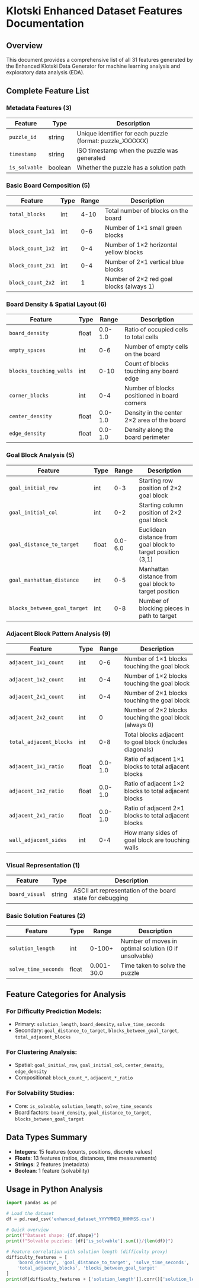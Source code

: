 # Klotski Enhanced Dataset Features Documentation

## Overview
This document provides a comprehensive list of all 31 features generated by the Enhanced Klotski Data Generator for machine learning analysis and exploratory data analysis (EDA).

## Complete Feature List

### **Metadata Features (3)**
| Feature | Type | Description |
|---------|------|-------------|
| `puzzle_id` | string | Unique identifier for each puzzle (format: puzzle_XXXXXX) |
| `timestamp` | string | ISO timestamp when the puzzle was generated |
| `is_solvable` | boolean | Whether the puzzle has a solution path |

### **Basic Board Composition (5)**
| Feature | Type | Range | Description |
|---------|------|-------|-------------|
| `total_blocks` | int | 4-10 | Total number of blocks on the board |
| `block_count_1x1` | int | 0-6 | Number of 1×1 small green blocks |
| `block_count_1x2` | int | 0-4 | Number of 1×2 horizontal yellow blocks |
| `block_count_2x1` | int | 0-4 | Number of 2×1 vertical blue blocks |
| `block_count_2x2` | int | 1 | Number of 2×2 red goal blocks (always 1) |

### **Board Density & Spatial Layout (6)**
| Feature | Type | Range | Description |
|---------|------|-------|-------------|
| `board_density` | float | 0.0-1.0 | Ratio of occupied cells to total cells |
| `empty_spaces` | int | 0-6 | Number of empty cells on the board |
| `blocks_touching_walls` | int | 0-10 | Count of blocks touching any board edge |
| `corner_blocks` | int | 0-4 | Number of blocks positioned in board corners |
| `center_density` | float | 0.0-1.0 | Density in the center 2×2 area of the board |
| `edge_density` | float | 0.0-1.0 | Density along the board perimeter |

### **Goal Block Analysis (5)**
| Feature | Type | Range | Description |
|---------|------|-------|-------------|
| `goal_initial_row` | int | 0-3 | Starting row position of 2×2 goal block |
| `goal_initial_col` | int | 0-2 | Starting column position of 2×2 goal block |
| `goal_distance_to_target` | float | 0.0-6.0 | Euclidean distance from goal block to target position (3,1) |
| `goal_manhattan_distance` | int | 0-5 | Manhattan distance from goal block to target position |
| `blocks_between_goal_target` | int | 0-8 | Number of blocking pieces in path to target |

### **Adjacent Block Pattern Analysis (9)**
| Feature | Type | Range | Description |
|---------|------|-------|-------------|
| `adjacent_1x1_count` | int | 0-6 | Number of 1×1 blocks touching the goal block |
| `adjacent_1x2_count` | int | 0-4 | Number of 1×2 blocks touching the goal block |
| `adjacent_2x1_count` | int | 0-4 | Number of 2×1 blocks touching the goal block |
| `adjacent_2x2_count` | int | 0 | Number of 2×2 blocks touching the goal block (always 0) |
| `total_adjacent_blocks` | int | 0-8 | Total blocks adjacent to goal block (includes diagonals) |
| `adjacent_1x1_ratio` | float | 0.0-1.0 | Ratio of adjacent 1×1 blocks to total adjacent blocks |
| `adjacent_1x2_ratio` | float | 0.0-1.0 | Ratio of adjacent 1×2 blocks to total adjacent blocks |
| `adjacent_2x1_ratio` | float | 0.0-1.0 | Ratio of adjacent 2×1 blocks to total adjacent blocks |
| `wall_adjacent_sides` | int | 0-4 | How many sides of goal block are touching walls |

### **Visual Representation (1)**
| Feature | Type | Description |
|---------|------|-------------|
| `board_visual` | string | ASCII art representation of the board state for debugging |

### **Basic Solution Features (2)**
| Feature | Type | Range | Description |
|---------|------|-------|-------------|
| `solution_length` | int | 0-100+ | Number of moves in optimal solution (0 if unsolvable) |
| `solve_time_seconds` | float | 0.001-30.0 | Time taken to solve the puzzle |

## Feature Categories for Analysis

### **For Difficulty Prediction Models:**
- Primary: `solution_length`, `board_density`, `solve_time_seconds`
- Secondary: `goal_distance_to_target`, `blocks_between_goal_target`, `total_adjacent_blocks`

### **For Clustering Analysis:**
- Spatial: `goal_initial_row`, `goal_initial_col`, `center_density`, `edge_density`
- Compositional: `block_count_*`, `adjacent_*_ratio`

### **For Solvability Studies:**
- Core: `is_solvable`, `solution_length`, `solve_time_seconds`
- Board factors: `board_density`, `goal_distance_to_target`, `blocks_between_goal_target`

## Data Types Summary
- **Integers**: 15 features (counts, positions, discrete values)
- **Floats**: 13 features (ratios, distances, time measurements)  
- **Strings**: 2 features (metadata)
- **Boolean**: 1 feature (solvability)

## Usage in Python Analysis

```python
import pandas as pd

# Load the dataset
df = pd.read_csv('enhanced_dataset_YYYYMMDD_HHMMSS.csv')

# Quick overview
print(f"Dataset shape: {df.shape}")
print(f"Solvable puzzles: {df['is_solvable'].sum()}/{len(df)}")

# Feature correlation with solution length (difficulty proxy)
difficulty_features = [
    'board_density', 'goal_distance_to_target', 'solve_time_seconds',
    'total_adjacent_blocks', 'blocks_between_goal_target'
]
print(df[difficulty_features + ['solution_length']].corr()['solution_length'].sort_values(ascending=False))
```